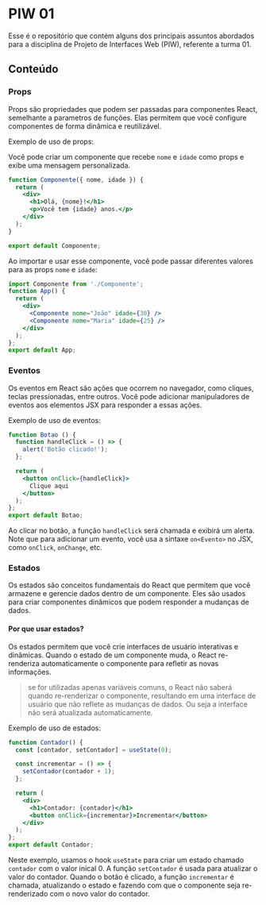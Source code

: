 # PIW 01

Esse é o repositório que contém alguns dos principais assuntos abordados para a disciplina de Projeto de Interfaces Web (PIW), referente a turma 01.

## Conteúdo

### Props
Props são propriedades que podem ser passadas para componentes React, semelhante a parametros de funções. Elas permitem que você configure componentes de forma dinâmica e reutilizável.

Exemplo de uso de props:

Você pode criar um componente que recebe `nome` e `idade` como props e exibe uma mensagem personalizada.

```jsx
function Componente({ nome, idade }) {
  return (
    <div>
      <h1>Olá, {nome}!</h1>
      <p>Você tem {idade} anos.</p>
    </div>
  );
}

export default Componente;
```
Ao importar e usar esse componente, você pode passar diferentes valores para as props `nome` e `idade`:

``` jsx
import Componente from './Componente';
function App() {
  return (
    <div>
      <Componente nome="João" idade={30} />
      <Componente nome="Maria" idade={25} />
    </div>
  );
};
export default App;
```

### Eventos
Os eventos em React são ações que ocorrem no navegador, como cliques, teclas pressionadas, entre outros. Você pode adicionar manipuladores de eventos aos elementos JSX para responder a essas ações.

Exemplo de uso de eventos:
```jsx
function Botao () {
  function handleClick = () => {
    alert('Botão clicado!');
  };

  return (
    <button onClick={handleClick}>
      Clique aqui
    </button>
  );
};
export default Botao;
```

Ao clicar no botão, a função `handleClick` será chamada e exibirá um alerta. Note que para adicionar um evento, você usa a sintaxe `on<Evento>` no JSX, como `onClick`, `onChange`, etc.

### Estados
Os estados são conceitos fundamentais do React que permitem que você armazene e gerencie dados dentro de um componente. Eles são usados para criar componentes dinâmicos que podem responder a mudanças de dados.

#### Por que usar estados?
Os estados permitem que você crie interfaces de usuário interativas e dinâmicas. Quando o estado de um componente muda, o React re-renderiza automaticamente o componente para refletir as novas informações. 

> se for utilizadas apenas variáveis comuns, o React não saberá quando re-renderizar o componente, resultando em uma interface de usuário que não reflete as mudanças de dados. Ou seja a interface não será atualizada automaticamente.

Exemplo de uso de estados:
```jsx
function Contador() {
  const [contador, setContador] = useState(0);

  const incrementar = () => {
    setContador(contador + 1);
  };

  return (
    <div>
      <h1>Contador: {contador}</h1>
      <button onClick={incrementar}>Incrementar</button>
    </div>
  );
};
export default Contador;
```
Neste exemplo, usamos o hook `useState` para criar um estado chamado `contador` com o valor inical 0. A função `setContador` é usada para atualizar o valor do contador. Quando o botão é clicado, a função `incrementar` é chamada, atualizando o estado e fazendo com que o componente seja re-renderizado com o novo valor do contador.